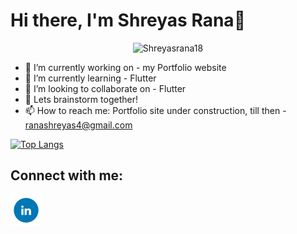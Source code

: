 
# Hi there, I'm Shreyas Rana👋
<p align="center"> <img src="https://komarev.com/ghpvc/?username=Shreyasrana18" alt="Shreyasrana18" /> </p>

- 🔭 I’m currently working on - my Portfolio website
- 🌱 I’m currently learning - Flutter
- 👯 I’m looking to collaborate on - Flutter
- 💬 Lets brainstorm together!
- 📫 How to reach me: Portfolio site under construction, till then - ranashreyas4@gmail.com

[![Top Langs](https://github-readme-stats.vercel.app/api/top-langs/?username=Shreyasrana18&layout=compact)](https://google.com)

## Connect with me:
<a href="https://www.linkedin.com/in/shreyas-rana-7715171a0/"><img src="https://github.com/aritraroy/social-icons/blob/master/linkedin-icon.png?raw=true" width="50"></a>
